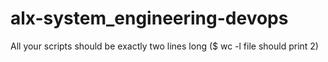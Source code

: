 # alx-system_engineering-devops
All your scripts should be exactly two lines long ($ wc -l file should print 2)
